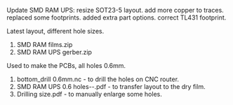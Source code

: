 Update SMD RAM UPS:
	resize SOT23-5 layout.
	add more copper to traces.
	replaced some footprints.
	added extra part options.
	correct TL431 footprint.


Latest layout, different hole sizes.

   1)	SMD RAM films.zip
   2)	SMD RAM UPS gerber.zip

		
Used to make the PCBs, all holes 0.6mm.

   1) bottom_drill 0.6mm.nc		- to drill the holes on CNC router.
   2) SMD RAM UPS 0.6 holes--.pdf	- to transfer layout to the dry film.
   3) Drilling size.pdf			- to manually enlarge some holes.




